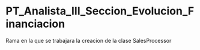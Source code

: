 # PT_Analista_III_Seccion_Evolucion_Financiacion

Rama en la que se trabajara la creacion de la clase SalesProcessor 